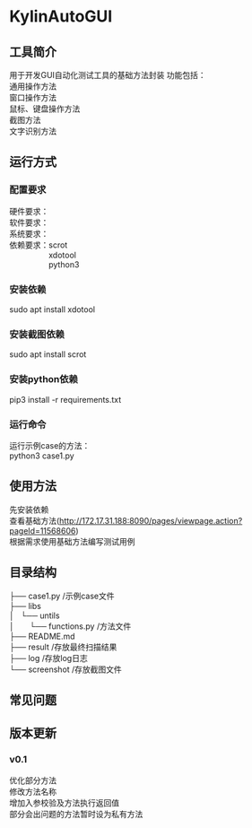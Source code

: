 # KylinAutoGUI


## 工具简介
用于开发GUI自动化测试工具的基础方法封装
功能包括：  
通用操作方法  
窗口操作方法  
鼠标、键盘操作方法  
截图方法  
文字识别方法  


## 运行方式

### 配置要求
硬件要求：  
软件要求：  
系统要求：  
依赖要求：scrot  
&emsp;&emsp;&emsp;&emsp;&emsp;xdotool  
&emsp;&emsp;&emsp;&emsp;&emsp;python3  


### 安装依赖
sudo apt install xdotool
### 安装截图依赖
sudo apt install scrot
### 安装python依赖
pip3 install -r requirements.txt


### 运行命令
运行示例case的方法：  
python3 case1.py

## 使用方法
先安装依赖  
查看基础方法(http://172.17.31.188:8090/pages/viewpage.action?pageId=11568606)  
根据需求使用基础方法编写测试用例  


## 目录结构 
├── case1.py /示例case文件  
├── libs  
│   └── untils  
│           └── functions.py /方法文件  
├── README.md  
├── result /存放最终扫描结果  
├── log /存放log日志  
└── screenshot /存放截图文件  


## 常见问题


## 版本更新

### v0.1
优化部分方法  
修改方法名称  
增加入参校验及方法执行返回值  
部分会出问题的方法暂时设为私有方法



